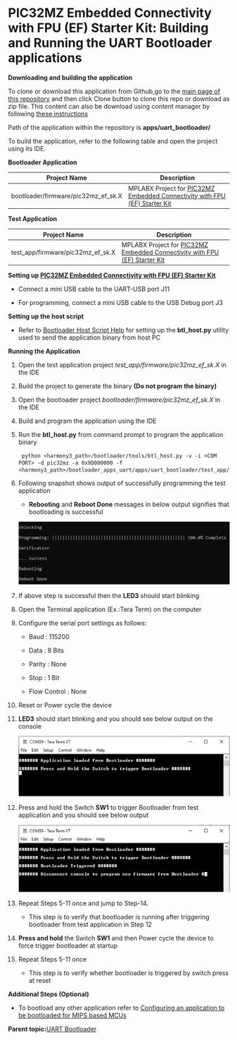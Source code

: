 # PIC32MZ Embedded Connectivity with FPU \(EF\) Starter Kit: Building and Running the UART Bootloader applications

**Downloading and building the application**

To clone or download this application from Github,go to the [main page of this repository](https://github.com/Microchip-MPLAB-Harmony/bootloader_apps_uart) and then click Clone button to clone this repo or download as zip file. This content can also be download using content manager by following [these instructions](https://github.com/Microchip-MPLAB-Harmony/contentmanager/wiki)

Path of the application within the repository is **apps/uart\_bootloader/**

To build the application, refer to the following table and open the project using its IDE.

**Bootloader Application**

|Project Name|Description|
|------------|-----------|
|bootloader/firmware/pic32mz\_ef\_sk.X|MPLABX Project for [PIC32MZ Embedded Connectivity with FPU \(EF\) Starter Kit](https://www.microchip.com/Developmenttools/ProductDetails/Dm320007)|

**Test Application**

|Project Name|Description|
|------------|-----------|
|test\_app/firmware/pic32mz\_ef\_sk.X|MPLABX Project for [PIC32MZ Embedded Connectivity with FPU \(EF\) Starter Kit](https://www.microchip.com/Developmenttools/ProductDetails/Dm320007)|

**Setting up [PIC32MZ Embedded Connectivity with FPU \(EF\) Starter Kit](https://www.microchip.com/Developmenttools/ProductDetails/Dm320007)**

-   Connect a mini USB cable to the UART-USB port J11

-   For programming, connect a mini USB cable to the USB Debug port J3


**Setting up the host script**

-   Refer to [Bootloader Host Script Help](GUID-E9768065-2540-409B-AC12-3DA9417F01F5.md) for setting up the **btl\_host.py** utility used to send the application binary from host PC


**Running the Application**

1.  Open the test application project *test\_app/firmware/pic32mz\_ef\_sk.X* in the IDE

2.  Build the project to generate the binary **\(Do not program the binary\)**

3.  Open the bootloader project *bootloader/firmware/pic32mz\_ef\_sk.X* in the IDE

4.  Build and program the application using the IDE

5.  Run the **btl\_host.py** from command prompt to program the application binary

    ```
     python <harmony3_path>/bootloader/tools/btl_host.py -v -i <COM PORT> -d pic32mz -a 0x9D000000 -f <harmony3_path>/bootloader_apps_uart/apps/uart_bootloader/test_app/firmware/pic32mz_ef_sk.X/dist/pic32mz_ef_sk/production/pic32mz_ef_sk.X.production.bin
    ```

6.  Following snapshot shows output of successfully programming the test application

    -   **Rebooting** and **Reboot Done** messages in below output signifies that bootloading is successful

    ![output](GUID-9D45B2EF-7159-4DF7-BC6F-3C43C2113B07-low.png)

7.  If above step is successful then the **LED3** should start blinking

8.  Open the Terminal application \(Ex.:Tera Term\) on the computer

9.  Configure the serial port settings as follows:

    -   Baud : 115200

    -   Data : 8 Bits

    -   Parity : None

    -   Stop : 1 Bit

    -   Flow Control : None

10. Reset or Power cycle the device

11. **LED3** should start blinking and you should see below output on the console

    ![output](GUID-8AF21138-F5D5-442D-AF4E-C633D606BD08-low.png)

12. Press and hold the Switch **SW1** to trigger Bootloader from test application and you should see below output

    ![output](GUID-DEA0E13D-969E-4A40-A120-7330F0C46FCE-low.png)

13. Repeat Steps 5-11 once and jump to Step-14.

    -   This step is to verify that bootloader is running after triggering bootloader from test application in Step 12

14. **Press and hold** the Switch **SW1** and then Power cycle the device to force trigger bootloader at startup

15. Repeat Steps 5-11 once

    -   This step is to verify whether bootloader is triggered by switch press at reset


**Additional Steps \(Optional\)**

-   To bootload any other application refer to [Configuring an application to be bootloaded for MIPS based MCUs](GUID-3E6213D5-3312-49A9-A6C7-897B8AD57414.md)


**Parent topic:**[UART Bootloader](GUID-2A9EAD6F-16A9-48AC-AB83-C48C263D2A5F.md)

